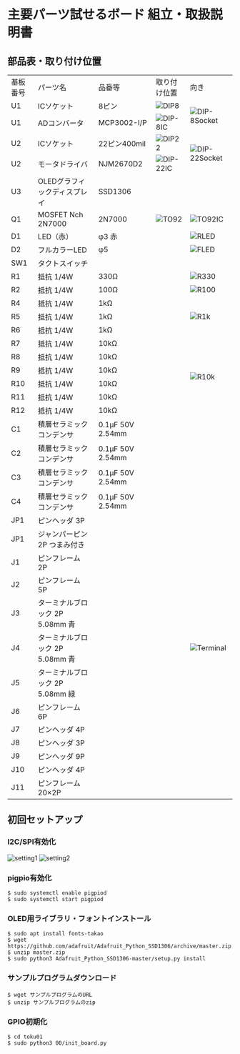 # 主要パーツ試せるボード 組立・取扱説明書

## 部品表・取り付け位置

<table>
<tr><td>基板番号</td><td>パーツ名</td><td>品番等</td><td>取り付け位置</td><td>向き</td></tr>
<tr><td>U1</td><td>ICソケット</td><td>8ピン</td><td><img src="https://bit-trade-one.co.jp/wp/wp-content/uploads/2020/04/DIP8-1.jpg" alt="DIP8"></td><td rowspan = "2"><img src="https://bit-trade-one.co.jp/wp/wp-content/uploads/2020/04/DIP8-2.jpg" alt="DIP-8Socket"></td></tr>
<tr><td>U1</td><td>ADコンバータ</td><td>MCP3002-I/P</td><td><img src="https://bit-trade-one.co.jp/wp/wp-content/uploads/2020/04/DIP8-3.jpg" alt="DIP-8IC"></td></tr>
<tr><td>U2</td><td>ICソケット</td><td>22ピン400mil</td><td><img src="https://bit-trade-one.co.jp/wp/wp-content/uploads/2020/04/DIP22-1.jpg" alt="DIP22"></td><td rowspan = "2"><img src="https://bit-trade-one.co.jp/wp/wp-content/uploads/2020/04/DIP22-2.jpg" alt="DIP-22Socket"></td></tr>
<tr><td>U2</td><td>モータドライバ</td><td>NJM2670D2</td><td><img src="https://bit-trade-one.co.jp/wp/wp-content/uploads/2020/04/DIP22-3.jpg" alt="DIP-22IC"></td></tr>
<tr><td>U3</td><td>OLEDグラフィックディスプレイ</td><td>SSD1306</td><td></td><td></td></tr>
<tr><td>Q1</td><td>MOSFET Nch 2N7000</td><td>2N7000</td><td><img src="https://bit-trade-one.co.jp/wp/wp-content/uploads/2020/04/TO92-1.jpg" alt="TO92"></td><td><img src="https://bit-trade-one.co.jp/wp/wp-content/uploads/2020/04/TO92-2.jpg" alt="TO92IC"></td></tr>
<tr><td>D1</td><td>LED（赤）</td><td>φ3 赤</td><td></td><td><img src="https://bit-trade-one.co.jp/wp/wp-content/uploads/2020/04/RLED.jpg" alt="RLED"></td></tr>
<tr><td>D2</td><td>フルカラーLED</td><td>φ5</td><td></td><td><img src="https://bit-trade-one.co.jp/wp/wp-content/uploads/2020/04/FLED.jpg" alt="FLED"></td></tr>
<tr><td>SW1</td><td>タクトスイッチ</td><td></td><td></td><td></td></tr>
<tr><td>R1</td><td>抵抗 1/4W</td><td>330Ω</td><td></td><td><img src="https://bit-trade-one.co.jp/wp/wp-content/uploads/2020/04/R330.jpg" alt="R330"></td></tr>
<tr><td>R2</td><td>抵抗 1/4W</td><td>100Ω</td><td></td><td><img src="https://bit-trade-one.co.jp/wp/wp-content/uploads/2020/04/R100.jpg" alt="R100"></td></tr>
<tr><td>R4</td><td>抵抗 1/4W</td><td>1kΩ</td><td></td><td rowspan = "3"><img src="https://bit-trade-one.co.jp/wp/wp-content/uploads/2020/04/R1k.jpg" alt="R1k"></td></tr>
<tr><td>R5</td><td>抵抗 1/4W</td><td>1kΩ</td><td></td></tr>
<tr><td>R6</td><td>抵抗 1/4W</td><td>1kΩ</td><td></td></tr>
<tr><td>R7</td><td>抵抗 1/4W</td><td>10kΩ</td><td></td><td rowspan = "6"><img src="https://bit-trade-one.co.jp/wp/wp-content/uploads/2020/04/R10k.jpg" alt="R10k"></td></tr>
<tr><td>R8</td><td>抵抗 1/4W</td><td>10kΩ</td><td></td></tr>
<tr><td>R9</td><td>抵抗 1/4W</td><td>10kΩ</td><td></td></tr>
<tr><td>R10</td><td>抵抗 1/4W</td><td>10kΩ</td><td></td></tr>
<tr><td>R11</td><td>抵抗 1/4W</td><td>10kΩ</td><td></td></tr>
<tr><td>R12</td><td>抵抗 1/4W</td><td>10kΩ</td><td></td></tr>
<tr><td>C1</td><td>積層セラミックコンデンサ</td><td>0.1μF 50V 2.54mm</td><td></td><td></td></tr>
<tr><td>C2</td><td>積層セラミックコンデンサ</td><td>0.1μF 50V 2.54mm</td><td></td><td></td></tr>
<tr><td>C3</td><td>積層セラミックコンデンサ</td><td>0.1μF 50V 2.54mm</td><td></td><td></td></tr>
<tr><td>C4</td><td>積層セラミックコンデンサ</td><td>0.1μF 50V 2.54mm</td><td></td><td></td></tr>
<tr><td>JP1</td><td>ピンヘッダ 3P</td><td></td><td></td><td></td></tr>
<tr><td>JP1</td><td>ジャンパーピン 2P つまみ付き</td><td></td><td></td><td></td></tr>
<tr><td>J1</td><td>ピンフレーム 2P</td><td></td><td></td><td></td></tr>
<tr><td>J2</td><td>ピンフレーム 5P</td><td></td><td></td><td></td></tr>
<tr><td>J3</td><td>ターミナルブロック 2P 5.08mm 青</td><td></td><td></td><td rowspan = "3"><img src="https://bit-trade-one.co.jp/wp/wp-content/uploads/2020/04/Terminal.jpg" alt="Terminal"></td></tr>
<tr><td>J4</td><td>ターミナルブロック 2P 5.08mm 青</td><td></td><td></td></tr>
<tr><td>J5</td><td>ターミナルブロック 2P 5.08mm 緑</td><td></td><td></td></tr>
<tr><td>J6</td><td>ピンフレーム 6P</td><td></td><td></td><td></td></tr>
<tr><td>J7</td><td>ピンヘッダ 4P</td><td></td><td></td><td></td></tr>
<tr><td>J8</td><td>ピンヘッダ 3P</td><td></td><td></td><td></td></tr>
<tr><td>J9</td><td>ピンヘッダ 9P</td><td></td><td></td><td></td></tr>
<tr><td>J10</td><td>ピンヘッダ 4P</td><td></td><td></td><td></td></tr>
<tr><td>J11</td><td>ピンフレーム 20×2P</td><td></td><td></td><td></td></tr>
</table>

## 初回セットアップ

### I2C/SPI有効化

![setting1](https://bit-trade-one.co.jp/wp/wp-content/uploads/2020/04/setting1.png)
![setting2](https://bit-trade-one.co.jp/wp/wp-content/uploads/2020/04/setting2.png)

### pigpio有効化

```
$ sudo systemctl enable pigpiod
$ sudo systemctl start pigpiod
```

### OLED用ライブラリ・フォントインストール

```
$ sudo apt install fonts-takao
$ wget https://github.com/adafruit/Adafruit_Python_SSD1306/archive/master.zip
$ unzip master.zip
$ sudo python3 Adafruit_Python_SSD1306-master/setup.py install
```  

### サンプルプログラムダウンロード

```
$ wget サンプルプログラムのURL
$ unzip サンプルプログラムのzip
```  

### GPIO初期化
```
$ cd toku01
$ sudo python3 00/init_board.py
```  